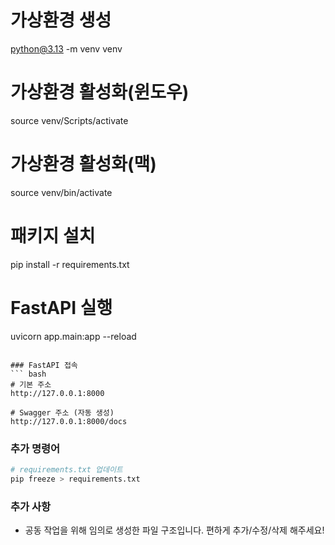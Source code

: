 # 가상환경 생성

python@3.13 -m venv venv

# 가상환경 활성화(윈도우)

source venv/Scripts/activate

# 가상환경 활성화(맥)

source venv/bin/activate

# 패키지 설치

pip install -r requirements.txt

# FastAPI 실행

uvicorn app.main:app --reload

````

### FastAPI 접속
``` bash
# 기본 주소
http://127.0.0.1:8000

# Swagger 주소 (자동 생성)
http://127.0.0.1:8000/docs
````

### 추가 명령어

```bash
# requirements.txt 업데이트
pip freeze > requirements.txt
```

### 추가 사항

- 공동 작업을 위해 임의로 생성한 파일 구조입니다. 편하게 추가/수정/삭제 해주세요!
